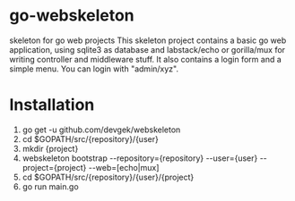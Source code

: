 # go-webskeleton
skeleton for go web projects
This skeleton project contains a basic go web application, using sqlite3 as database and labstack/echo or gorilla/mux for
writing controller and middleware stuff.
It also contains a login form and a simple menu. You can login with "admin/xyz".
# Installation
1. go get -u github.com/devgek/webskeleton
2. cd $GOPATH/src/{repository}/{user}
3. mkdir {project}
4. webskeleton bootstrap --repository={repository} --user={user} --project={project} --web=[echo|mux]
5. cd $GOPATH/src/{repository}/{user}/{project}
6. go run main.go

